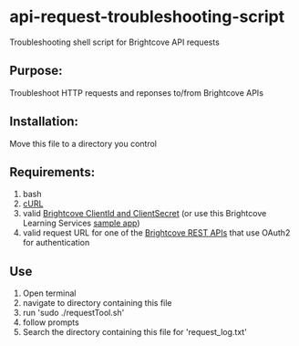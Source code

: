 # api-request-troubleshooting-script

Troubleshooting shell script for Brightcove API requests

## Purpose:

Troubleshoot HTTP requests and reponses to/from Brightcove APIs

## Installation:

Move this file to a directory you control

## Requirements:

1. bash
2. [cURL](https://support.brightcove.com/concepts-set-curl)
3. valid [Brightcove ClientId and ClientSecret](https://support.brightcove.com/managing-api-authentication-credentials) (or use this Brightcove Learning Services [sample app](https://support.brightcove.com/oauth-api-sample-create-client-credentials))
4. valid request URL for one of the [Brightcove REST APIs](https://support.brightcove.com/getting-started-brightcove-apis) that use OAuth2 for authentication

## Use

1. Open terminal
2. navigate to directory containing this file
3. run 'sudo ./requestTool.sh'
4. follow prompts
5. Search the directory containing this file for 'request_log.txt'

